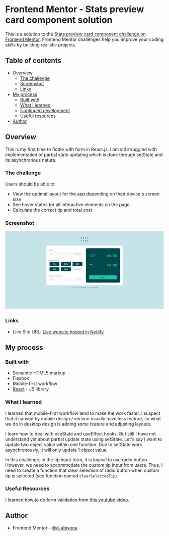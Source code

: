 # Frontend Mentor - Stats preview card component solution

This is a solution to the [Stats preview card component challenge on Frontend Mentor](https://www.frontendmentor.io/challenges/stats-preview-card-component-8JqbgoU62). Frontend Mentor challenges help you improve your coding skills by building realistic projects. 

## Table of contents

- [Overview](#overview)
  - [The challenge](#the-challenge)
  - [Screenshot](#screenshot)
  - [Links](#links)
- [My process](#my-process)
  - [Built with](#built-with)
  - [What I learned](#what-i-learned)
  - [Continued development](#continued-development)
  - [Useful resources](#useful-resources)
- [Author](#author)


## Overview
This is my first time to fiddle with form in React.js. I am stil struggled with implementation of partial state updating which is done through setState and its asynchronous nature.

### The challenge
Users should be able to:

- View the optimal layout for the app depending on their device's screen size
- See hover states for all interactive elements on the page
- Calculate the correct tip and total cost

### Screenshot
![Desktop design screenshot](./screenshot.png)

### Links
<!-- - Solution URL: [Add solution URL here](https://your-solution-url.com) -->
- Live Site URL: [Live website  hosted in Netlify](https://adoring-snyder-c43987.netlify.app/)

## My process

### Built with

- Semantic HTML5 markup
- Flexbox
- Mobile-first workflow
- [React](https://reactjs.org/) - JS library

### What I learned

I learned that mobile-first workflow tend to make the work faster. I suspect that it caused by mobile design / version usually have less feature, so what we do in desktop design is adding some feature and adjusting layouts.

I learn how to deal with useState and useEffect hooks. But still I have not understand yet about partial update state using setState. Let's say I want to update two object value within one function. Due to setState work asynchronously, it will only update 1 object value.

In this challenge, in the tip input form, it is logical to use radio button. However, we need to accommodate the custom tip input from users. Thus, I need to create a function that clear selection of radio button when custom tip is selected (see function named `clearSelectedTip`).

### Useful Resources
I learned how to do form validation from [this  youtube video](https://www.youtube.com/watch?v=4CeTFW4agRw&t=2537s).

## Author
- Frontend Mentor - [@d-abiyoga](https://www.frontendmentor.io/profile/d-abiyoga)

